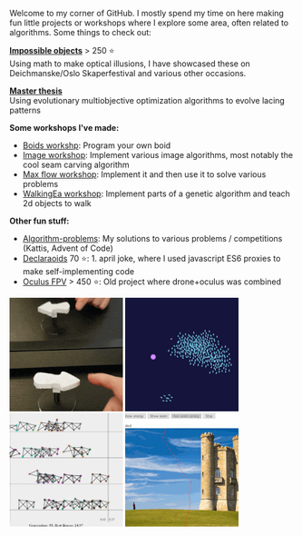 
Welcome to my corner of GitHub. I mostly spend my time on here making fun little projects or workshops where I explore some area, often related to algorithms. Some things to check out:

[**Impossible objects**](https://github.com/Matsemann/impossible-objects) > 250 ⭐  
Using math to make optical illusions, I have showcased these on Deichmanske/Oslo Skaperfestival and various other occasions. 

[**Master thesis**](https://github.com/Matsemann/eamaster)  
Using evolutionary multiobjective optimization algorithms to evolve lacing patterns

**Some workshops I've made:**  
* [Boids workshp](https://github.com/Matsemann/boids-workshop): Program your own boid
* [Image workshop](https://github.com/Matsemann/image-workshop): Implement various image algorithms, most notably the cool seam carving algorithm
* [Max flow workshop](https://github.com/Matsemann/maxflow-workshop): Implement it and then use it to solve various problems
* [WalkingEa workshop](https://github.com/Matsemann/walkingea): Implement parts of a genetic algorithm and teach 2d objects to walk

**Other fun stuff:**  
* [Algorithm-problems](https://github.com/Matsemann/algorithm-problems): My solutions to various problems / competitions (Kattis, Advent of Code)
* [Declaraoids](https://github.com/Matsemann/Declaraoids) 70 ⭐: 1. april joke, where I used javascript ES6 proxies to make self-implementing code
* [Oculus FPV](https://github.com/Matsemann/oculus-fpv) > 450 ⭐: Old project where drone+oculus was combined



[![Impossile objects](impossible_object.gif)](https://github.com/Matsemann/impossible-objects)
[![Boids](boids.gif)](https://github.com/Matsemann/boids-workshop)
[![EA](ea.gif)](https://github.com/Matsemann/walkingea)
[![Seam carving](seamcarve.gif)](https://github.com/Matsemann/image-workshop)
